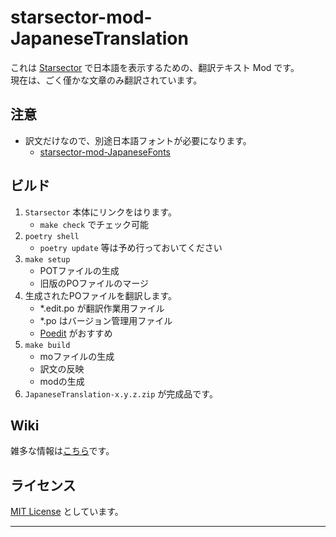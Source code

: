 # starsector-mod-JapaneseTranslation

これは [Starsector] で日本語を表示するための、翻訳テキスト Mod です。  
現在は、ごく僅かな文章のみ翻訳されています。

## 注意

- 訳文だけなので、別途日本語フォントが必要になります。
  - [starsector-mod-JapaneseFonts]

## ビルド

1. `Starsector` 本体にリンクをはります。
   - `make check` でチェック可能
2. `poetry shell`
   - `poetry update` 等は予め行っておいてください
3. `make setup`
   - POTファイルの生成
   - 旧版のPOファイルのマージ
4. 生成されたPOファイルを翻訳します。
   - *.edit.po が翻訳作業用ファイル
   - *.po はバージョン管理用ファイル
   - [Poedit] がおすすめ
5. `make build`
   - moファイルの生成
   - 訳文の反映
   - modの生成
6. `JapaneseTranslation-x.y.z.zip` が完成品です。

## Wiki

雑多な情報は[こちら](https://github.com/hirmiura/starsector-mod-JapaneseTranslation/wiki)です。

## ライセンス

[MIT License] としています。

---

[starsector]: https://fractalsoftworks.com/
[starsector-mod-JapaneseFonts]: https://github.com/hirmiura/starsector-mod-JapaneseFonts
[poedit]: https://poedit.net/
[MIT License]: https://opensource.org/license/mit/
